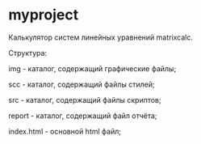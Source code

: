 # myproject
Калькулятор систем линейных уравнений matrixcalc.

Структура:

img - каталог, содержащий графические файлы;

scc - каталог, содержащий файлы стилей;

src - каталог, содержащий файлы скриптов;

report - каталог, содержащий файл отчёта;

index.html - основной html файл;





